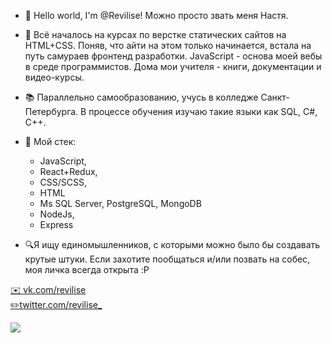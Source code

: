 - 👋 Hello world, I'm @Revilise!
Можно просто звать меня Настя.

- 🌱 Всё началось на курсах по верстке статических сайтов на HTML+CSS. Поняв, что айти на этом только начинается, встала на путь самураев фронтенд разработки. JavaScript - основа моей вебы в среде программистов. Дома мои учителя - книги, документации и видео-курсы.
- 📚 Параллельно самообразованию, учусь в колледже Санкт-Петербурга.
В процессе обучения изучаю такие языки как SQL, C#, C++.
- 💾 Мой стек:
  - JavaScript,  
  - React+Redux,
  - CSS/SCSS,
  - HTML
  - Ms SQL Server, PostgreSQL, MongoDB
  - NodeJs,
  - Express

- 🔍Я ищу единомышленников, с которыми можно было бы создавать крутые штуки.
Если захотите пообщаться и/или позвать на собес, моя личка всегда открыта :P

<a target="_blank" href="https://vk.com/revilise">✉️ vk.com/revilise </a><br/>
<a target="_blank" href="https://twitter.com/revilise_">✏️twitter.com/revilise_</a>

<img src="https://www.codewars.com/users/Revilise/badges/micro"/>
